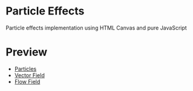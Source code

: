 # Particle Effects
Particle effects implementation using HTML Canvas and pure JavaScript

# Preview
* [Particles](https://iulian-stan.github.io/Particle-Effects/particle-system/)
* [Vector Field](https://iulian-stan.github.io/Particle-Effects/vector-field/)
* [Flow Field](https://iulian-stan.github.io/Particle-Effects/flow-field/)